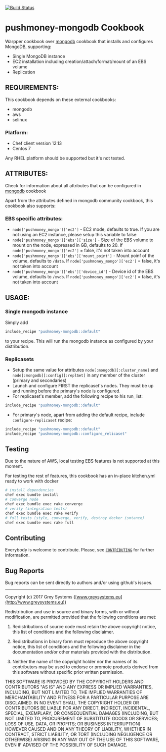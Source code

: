 [![Build Status](https://travis-ci.org/patarra/chef-greysystems-mongodb.svg?branch=master)](https://travis-ci.org/patarra/chef-greysystems-mongodb)

# pushmoney-mongodb Cookbook

Warpper cookbook over [mongodb](https://supermarket.chef.io/cookbooks/mongodb) cookbook that installs and configures MongoDB, supporting:

* Single MongoDB instance
* EC2 installation including creation/attach/format/mount of an EBS volume
* Replication


## REQUIREMENTS:

 This cookbook depends on these external cookbooks:

 - mongodb
 - aws
 - selinux

### Platform:

* Chef client version 12.13
* Centos 7

Any RHEL platform should be supported but it's not tested.

## ATTRIBUTES:

Check for information about all attributes that can be configured in [mongodb](https://supermarket.chef.io/cookbooks/mongodb) cookbook

Apart from the attributes defined in mongodb community cookbook, this cookbook also supports:


### EBS specific attributes:

* `node['pushmoney_mongo']['ec2']` - EC2 mode, defaults to true. If you are not using an EC2 instance, please setup this variable to false
* `node['pushmoney_mongo']['ebs']['size']` - Size of the EBS volume to mount on the node, expressed in GB, defaults to 20. If `node['pushmoney_mongo']['ec2']` = false, it's not taken into account
* `node['pushmoney_mongo']['ebs']['mount_point']` - Mount poinf of the volume, defaults to `/data`. If `node['pushmoney_mongo']['ec2']` = false, it's not taken into account
* `node['pushmoney_mongo']['ebs']['device_id']` - Device id of the EBS volume, defaults to `/xvdb`. If `node['pushmoney_mongo']['ec2']` = false, it's not taken into account

## USAGE:

### Single mongodb instance

Simply add

```ruby
include_recipe "pushmoney-mongodb::default"
```

to your recipe. This will run the mongodb instance as configured by your distribution.

### Replicasets

* Setup the same value for attributes  `node[:mongodb][:cluster_name]` and `node[:mongodb][:config][:replSet]` in any member of the cluster (primary and secondaries)
* Launch and configure FIRST the replicaset's nodes. They must be up and running before the primary's node is configured.
* For replicaset's member, add the following recipe to his run_list:
```ruby
include_recipe "pushmoney-mongodb::default"
```
* For primary's node, apart from adding the default recipe, include `configure-replicaset` recipe:
```ruby
include_recipe "pushmoney-mongodb::default"
include_recipe "pushmoney-mongodb::configure_relicaset"
```

Testing
----------
Due to the nature of AWS, local testing EBS features is not supported at this moment.

For testing the rest of features, this cookbook has an in-place kitchen.yml ready to work with docker

``` bash
# install dependencies
chef exec bundle install
# converge node
chef exec bundle exec rake converge
# verify (integration tests)
chef exec bundle exec rake verify
# full tests (style, converge, verify, destroy docker isntance)
chef exec bundle exec rake full

```


Contributing
------------
Everybody is welcome to contribute. Please, see [`CONTRIBUTING`][contrib] for further information.

[contrib]: CONTRIBUTING.md

Bug Reports
-----------

Bug reports can be sent directly to authors and/or using github's issues.


-------

Copyright (c) 2017 Grey Systems ([www.greysystems.eu](http://www.greysystems.eu))

Redistribution and use in source and binary forms, with or without modification, are permitted provided that the following conditions are met:

1. Redistributions of source code must retain the above copyright notice, this list of conditions and the following disclaimer.

2. Redistributions in binary form must reproduce the above copyright notice, this list of conditions and the following disclaimer in the documentation and/or other materials provided with the distribution.

3. Neither the name of the copyright holder nor the names of its contributors may be used to endorse or promote products derived from this software without specific prior written permission.

THIS SOFTWARE IS PROVIDED BY THE COPYRIGHT HOLDERS AND CONTRIBUTORS "AS IS" AND ANY EXPRESS OR IMPLIED WARRANTIES, INCLUDING, BUT NOT LIMITED TO, THE IMPLIED WARRANTIES OF MERCHANTABILITY AND FITNESS FOR A PARTICULAR PURPOSE ARE DISCLAIMED. IN NO EVENT SHALL THE COPYRIGHT HOLDER OR CONTRIBUTORS BE LIABLE FOR ANY DIRECT, INDIRECT, INCIDENTAL, SPECIAL, EXEMPLARY, OR CONSEQUENTIAL DAMAGES (INCLUDING, BUT NOT LIMITED TO, PROCUREMENT OF SUBSTITUTE GOODS OR SERVICES; LOSS OF USE, DATA, OR PROFITS; OR BUSINESS INTERRUPTION) HOWEVER CAUSED AND ON ANY THEORY OF LIABILITY, WHETHER IN CONTRACT, STRICT LIABILITY, OR TORT (INCLUDING NEGLIGENCE OR OTHERWISE) ARISING IN ANY WAY OUT OF THE USE OF THIS SOFTWARE, EVEN IF ADVISED OF THE POSSIBILITY OF SUCH DAMAGE.
